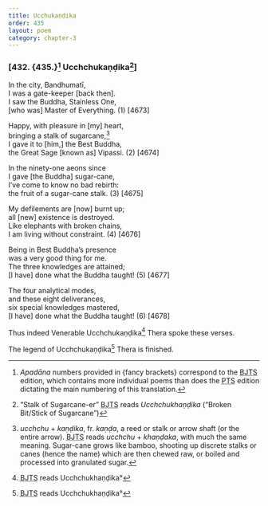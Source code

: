 ```yaml
---
title: Ucchukaṇḍika
order: 435
layout: poem
category: chapter-3
---
```


### \[432. {435.}[^1] U<span class="diacritics" data-state="on">c</span><span class="no-diacritics" data-state="off">ch</span>chukaṇḍika[^2]\]

In the city, Bandhumatī,  
I was a gate-keeper \[back then\].  
I saw the Buddha, Stainless One,  
\[who was\] Master of Everything. (1) \[4673\]

Happy, with pleasure in \[my\] heart,  
bringing a stalk of sugarcane,[^3]  
I gave it to \[him,\] the Best Buddha,  
the Great Sage \[known as\] Vipassi. (2) \[4674\]

In the ninety-one aeons since  
I gave \[the Buddha\] sugar-cane,  
I’ve come to know no bad rebirth:  
the fruit of a sugar-cane stalk. (3) \[4675\]

My defilements are \[now\] burnt up;  
all \[new\] existence is destroyed.  
Like elephants with broken chains,  
I am living without constraint. (4) \[4676\]

Being in Best Buddha’s presence  
was a very good thing for me.  
The three knowledges are attained;  
\[I have\] done what the Buddha taught! (5) \[4677\]

The four analytical modes,  
and these eight deliverances,  
six special knowledges mastered,  
\[I have\] done what the Buddha taught! (6) \[4678\]

Thus indeed Venerable U<span class="diacritics" data-state="on">c</span><span class="no-diacritics" data-state="off">ch</span>chukaṇḍika[^4] Thera spoke these verses.

The legend of U<span class="diacritics" data-state="on">c</span><span class="no-diacritics" data-state="off">ch</span>chukaṇḍika[^5] Thera is finished.

[^1]: *Apadāna* numbers provided in {fancy brackets} correspond to the <abbr title="Buddha Jayanthi Tripitaka Series">BJTS</abbr> edition, which contains more individual poems than does the <abbr title="Pali Text Society">PTS</abbr> edition dictating the main numbering of this translation.

[^2]: “Stalk of Sugarcane-er” <abbr title="Buddha Jayanthi Tripitaka Series">BJTS</abbr> reads *U<span class="diacritics" data-state="on">c</span><span class="no-diacritics" data-state="off">ch</span>chukhaṇḍika* (“Broken Bit/Stick of Sugarcane”)

[^3]: *u<span class="diacritics" data-state="on">c</span><span class="no-diacritics" data-state="off">ch</span>chu* + *kaṇḍika*, fr. *kaṇḍa*, a reed or stalk or arrow shaft (or the entire arrow). <abbr title="Buddha Jayanthi Tripitaka Series">BJTS</abbr> reads *u<span class="diacritics" data-state="on">c</span><span class="no-diacritics" data-state="off">ch</span>chu* + *khaṇḍaka*, with much the same meaning. Sugar-cane grows like bamboo, shooting up discrete stalks or canes (hence the name) which are then chewed raw, or boiled and processed into granulated sugar.

[^4]: <abbr title="Buddha Jayanthi Tripitaka Series">BJTS</abbr> reads U<span class="diacritics" data-state="on">c</span><span class="no-diacritics" data-state="off">ch</span>chukhaṇḍika°

[^5]: <abbr title="Buddha Jayanthi Tripitaka Series">BJTS</abbr> reads U<span class="diacritics" data-state="on">c</span><span class="no-diacritics" data-state="off">ch</span>chukhaṇḍika°
